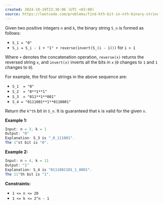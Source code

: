 ```yaml
---
created: 2024-10-19T23:30:06 (UTC +03:00)
source: https://leetcode.com/problems/find-kth-bit-in-nth-binary-string/description/?envType=daily-question&envId=2024-10-19
---
```

Given two positive integers `n` and `k`, the binary string `S_n` is formed as follows:

-   `S_1 = "0"`
-   `S_i = S_i - 1 + "1" + reverse(invert(S_(i - 1)))` for `i > 1`

Where `+` denotes the concatenation operation, `reverse(x)` returns the reversed string `x`, and `invert(x)` inverts all the bits in `x` (`0` changes to `1` and `1` changes to `0`).

For example, the first four strings in the above sequence are:

-   `S_1  = "0"`
-   `S_2  = "0**1**1"`
-   `S_3  = "011**1**001"`
-   `S_4 = "0111001**1**0110001"`

Return _the_ `k^th` _bit_ _in_ `S_n`. It is guaranteed that `k` is valid for the given `n`.


**Example 1:**

``` Java
Input: n = 3, k = 1
Output: "0"
Explanation: S_3 is "_0_111001".
The 1^st bit is "0".
```


**Example 2:**

``` Java
Input: n = 4, k = 11
Output: "1"
Explanation: S_4 is "0111001101_1_0001".
The 11^th bit is "1".
```


**Constraints:**

-   `1 <= n <= 20`
-   `1 <= k <= 2^n - 1`
